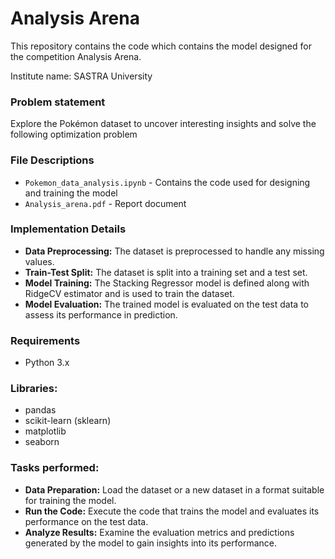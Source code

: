 # Analysis Arena

This repository contains the code which contains the model designed for the competition Analysis Arena.



Institute name: SASTRA University

### Problem statement

Explore the Pokémon dataset to uncover interesting insights and solve the following optimization problem

### File Descriptions

- `Pokemon_data_analysis.ipynb` - Contains the code used for designing and training the model
- `Analysis_arena.pdf` - Report document


### Implementation Details
- **Data Preprocessing:** The dataset is preprocessed to handle any missing values.
- **Train-Test Split:** The dataset is split into a training set and a test set.
- **Model Training:** The Stacking Regressor model is defined along with RidgeCV estimator and is used to train the dataset.
- **Model Evaluation:** The trained model is evaluated on the test data to assess its performance in prediction.

### Requirements
  - Python 3.x   

### Libraries:
  - pandas
  - scikit-learn (sklearn)
  - matplotlib
  - seaborn

### Tasks performed:
- **Data Preparation:** Load the dataset or a new dataset in a format suitable for training the model.
- **Run the Code:** Execute the code that trains the model and evaluates its performance on the test data.
- **Analyze Results:** Examine the evaluation metrics and predictions generated by the model to gain insights into its performance.
